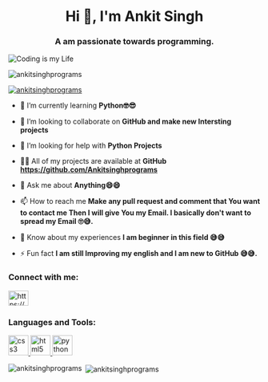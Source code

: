 <h1 align="center">Hi 👋, I'm Ankit Singh</h1>
<h3 align="center">A am passionate towards programming.</h3>

<img src="https://image.spreadshirtmedia.com/image-server/v1/mp/compositions/T993A1MPA2168PT10X47Y13D1025222056FS5290/views/1,width=550,height=550,appearanceId=1,backgroundColor=FFFFFF,noPt=true,version=1568308097/coding-passion-mouse-pad.jpg" float="right" alt="Coding is my Life">

<p align="left"> <img src="https://komarev.com/ghpvc/?username=ankitsinghprograms&label=Profile%20views&color=0e75b6&style=flat" alt="ankitsinghprograms" /> </p>

<p align="left"> <a href="https://github.com/ryo-ma/github-profile-trophy"><img src="https://github-profile-trophy.vercel.app/?username=ankitsinghprograms" alt="ankitsinghprograms" /></a> </p>

- 🌱 I’m currently learning **Python🤓😎**

- 👯 I’m looking to collaborate on **GitHub and make new Intersting projects**

- 🤝 I’m looking for help with **Python Projects**

- 👨‍💻 All of my projects are available at **GitHub https://github.com/Ankitsinghprograms**

- 💬 Ask me about **Anything😄😄**

- 📫 How to reach me **Make any pull request and comment that You want to contact me Then I will give You my Email. I basically don't want to spread my Email 🙄😅.**

- 📄 Know about my experiences **I am beginner in this field 😅😅**

- ⚡ Fun fact **I am still Improving my english and I am new to GitHub 😅😅.**

<h3 align="left">Connect with me:</h3>
<p align="left">
<a href="https://www.hackerrank.com/ankitsingh300307" target="blank"><img align="center" src="https://cdn.jsdelivr.net/npm/simple-icons@3.0.1/icons/hackerrank.svg" alt="https://www.hackerrank.com/ankitsingh300307" height="30" width="40" /></a>
</p>

<h3 align="left">Languages and Tools:</h3>
<p align="left"> <a href="https://www.w3schools.com/css/" target="_blank"> <img src="https://devicons.github.io/devicon/devicon.git/icons/css3/css3-original-wordmark.svg" alt="css3" width="40" height="40"/> </a> <a href="https://www.w3.org/html/" target="_blank"> <img src="https://devicons.github.io/devicon/devicon.git/icons/html5/html5-original-wordmark.svg" alt="html5" width="40" height="40"/> </a> <a href="https://www.python.org" target="_blank"> <img src="https://devicons.github.io/devicon/devicon.git/icons/python/python-original.svg" alt="python" width="40" height="40"/> </a> </p>

<p><img align="left" src="https://github-readme-stats.vercel.app/api/top-langs?username=ankitsinghprograms&show_icons=true&locale=en&layout=compact" alt="ankitsinghprograms" /></p>

<p>&nbsp;<img align="center" src="https://github-readme-stats.vercel.app/api?username=ankitsinghprograms&show_icons=true&locale=en" alt="ankitsinghprograms" /></p>

<!--
**Ankitsinghprograms/Ankitsinghprograms** is a ✨ _special_ ✨ repository because its `README.md` (this file) appears on your GitHub profile.

Here are some ideas to get you started:

- 🔭 I’m currently working on ...
- 🌱 I’m currently learning ...
- 👯 I’m looking to collaborate on ...
- 🤔 I’m looking for help with ...
- 💬 Ask me about ...
- 📫 How to reach me: ...
- 😄 Pronouns: ...
- ⚡ Fun fact: ...
-->

